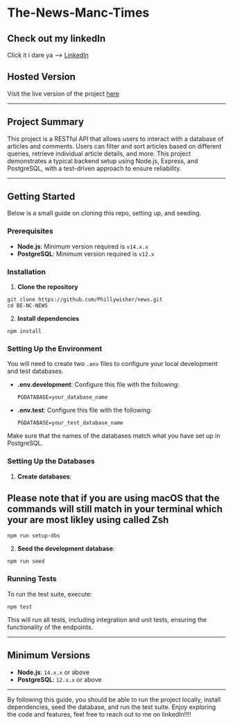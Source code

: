 # **The-News-Manc-Times**

## Check out my linkedIn

Click it i dare ya --> [LinkedIn](https://www.linkedin.com/in/phillywisher/)

## Hosted Version

Visit the live version of the project [here](https://the-news-manc-times.onrender.com/api)

---

## Project Summary

This project is a RESTful API that allows users to interact with a database of articles and comments. Users can filter and sort articles based on different queries, retrieve individual article details, and more. This project demonstrates a typical backend setup using Node.js, Express, and PostgreSQL, with a test-driven approach to ensure reliability.

---

## Getting Started

Below is a small guide on cloning this repo, setting up, and seeding.

### Prerequisites

- **Node.js**: Minimum version required is `v14.x.x`
- **PostgreSQL**: Minimum version required is `v12.x`

### Installation

1. **Clone the repository**

```
git clone https://github.com/Phillywisher/news.git
cd BE-NC-NEWS
```

2. **Install dependencies**

```
npm install
```

### Setting Up the Environment

You will need to create two `.env` files to configure your local development and test databases.

- **.env.development**: Configure this file with the following:
  ```
  PGDATABASE=your_database_name
  ```
- **.env.test**: Configure this file with the following:
  ```
  PGDATABASE=your_test_database_name
  ```

Make sure that the names of the databases match what you have set up in PostgreSQL.

### Setting Up the Databases

1. **Create databases**:

## Please note that if you are using macOS that the commands will still match in your terminal which your are most likley using called Zsh

```
npm run setup-dbs
```

2. **Seed the development database**:

```
npm run seed
```

### Running Tests

To run the test suite, execute:

```
npm test
```

This will run all tests, including integration and unit tests, ensuring the functionality of the endpoints.

---

## Minimum Versions

- **Node.js**: `14.x.x` or above
- **PostgreSQL**: `12.x.x` or above

---

By following this guide, you should be able to run the project locally, install dependencies, seed the database, and run the test suite. Enjoy exploring the code and features, feel free to reach out to me on linkedIn!!!!
